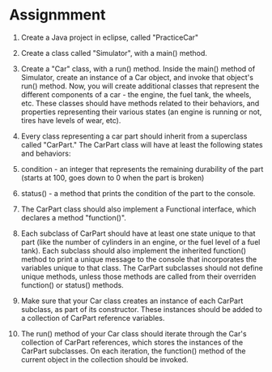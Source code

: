 # Assignmment

1. Create a Java project in eclipse, called "PracticeCar"
2. Create a class called "Simulator", with a main() method.
3. Create a "Car" class, with a run() method.
Inside the main() method of Simulator, create an instance of a Car object, and invoke that object's run() method.
Now, you will create additional classes that represent the different components of a car - the engine, the fuel tank, the wheels, etc. These classes should have methods related to their behaviors, and properties representing their various states (an engine is running or not, tires have levels of wear, etc).

1. Every class representing a car part should inherit from a superclass called "CarPart." The CarPart class will have at least the following states and behaviors:
  1. condition - an integer that represents the remaining durability of the part (starts at 100, goes down to 0 when the part is broken)
  2. status() - a method that prints the condition of the part to the console.

2. The CarPart class should also implement a Functional interface, which declares a method "function()".
3. Each subclass of CarPart should have at least one state unique to that part (like the number of cylinders in an engine, or the fuel level of a fuel tank). Each subclass should also implement the inherited function() method to print a unique message to the console that incorporates the variables unique to that class. The CarPart subclasses should not define unique methods, unless those methods are called from their overriden function() or status() methods.
4. Make sure that your Car class creates an instance of each CarPart subclass, as part of its constructor. These instances should be added to a collection of CarPart reference variables.
5. The run() method of your Car class should iterate through the Car's collection of CarPart references, which stores the instances of the CarPart subclasses. On each iteration, the function() method of the current object in the collection should be invoked.
